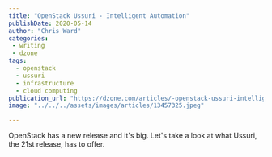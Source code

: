 ```yaml
---
title: "OpenStack Ussuri - Intelligent Automation"
publishDate: 2020-05-14
author: "Chris Ward"
categories:
 - writing
 - dzone
tags:
  - openstack
  - ussuri
  - infrastructure
  - cloud computing
publication_url: "https://dzone.com/articles/-openstack-ussuri-intelligent-automation"
image: "../../../assets/images/articles/13457325.jpeg"

---
```

OpenStack has a new release and it's big. Let's take a look at what Ussuri, the 21st release, has to offer.

